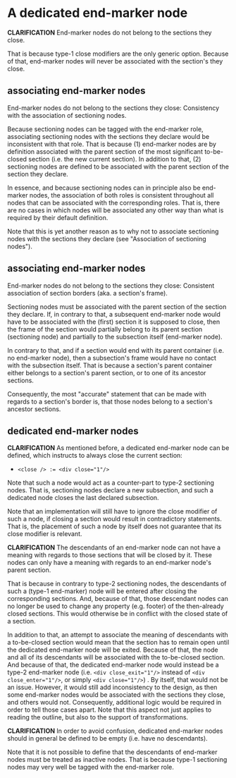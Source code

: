 
<!-- ======================================================================= -->
# A dedicated end-marker node

**CLARIFICATION**
End-marker nodes do not belong to the sections they close.

That is because type-1 close modifiers are the only generic option. Because of
that, end-marker nodes will never be associated with the section's they close.

<!-- ======================================================================= -->
## associating end-marker nodes

End-marker nodes do not belong to the sections they close:
Consistency with the association of sectioning nodes.

Because sectioning nodes can be tagged with the end-marker role, associating
sectioning nodes with the sections they declare would be inconsistent with that
role. That is because (1) end-marker nodes are by definition associated with
the parent section of the most significant to-be-closed section (i.e. the new
current section). In addition to that, (2) sectioning nodes are defined to be
associated with the parent section of the section they declare.

In essence, and because sectioning nodes can in principle also be end-marker
nodes, the association of both roles is consistent throughout all nodes that
can be associated with the corresponding roles. That is, there are no cases
in which nodes will be associated any other way than what is required by their
default definition.

Note that this is yet another reason as to why not to associate sectioning
nodes with the sections they declare (see "Association of sectioning nodes").

<!-- ======================================================================= -->
## associating end-marker nodes

End-marker nodes do not belong to the sections they close:
Consistent association of section borders (aka. a section's frame).

Sectioning nodes must be associated with the parent section of the section they
declare. If, in contrary to that, a subsequent end-marker node would have to be
associated with the (first) section it is supposed to close, then the frame of
the section would partially belong to its parent section (sectioning node) and
partially to the subsection itself (end-marker node).

In contrary to that, and if a section would end with its parent container (i.e.
no end-marker node), then a subsection's frame would have no contact with the
subsection itself. That is because a section's parent container either belongs
to a section's parent section, or to one of its ancestor sections.

Consequently, the most "accurate" statement that can be made with regards to a
section's border is, that those nodes belong to a section's ancestor sections.

<!-- ======================================================================= -->
## dedicated end-marker nodes

**CLARIFICATION**
As mentioned before, a dedicated end-marker node can be defined, which
instructs to always close the current section:

* `<close /> := <div close="1"/>`

Note that such a node would act as a counter-part to type-2 sectioning nodes.
That is, sectioning nodes declare a new subsection, and such a dedicated node
closes the last declared subsection.

Note that an implementation will still have to ignore the close modifier of
such a node, if closing a section would result in contradictory statements.
That is, the placement of such a node by itself does not guarantee that its
close modifier is relevant.

**CLARIFICATION**
The descendants of an end-marker node can not have a meaning with regards to
those sections that will be closed by it. These nodes can only have a meaning
with regards to an end-marker node's parent section.

That is because in contrary to type-2 sectioning nodes, the descendants of
such a (type-1 end-marker) node will be entered after closing the corresponding
sections. And, because of that, those descendant nodes can no longer be used
to change any property (e.g. footer) of the then-already closed sections. This
would otherwise be in conflict with the closed state of a section.

In addition to that, an attempt to associate the meaning of descendants with a
to-be-closed section would mean that the section has to remain open until the
dedicated end-marker node will be exited. Because of that, the node and all of
its descendants will be associated with the to-be-closed section. And because
of that, the dedicated end-marker node would instead be a type-2 end-marker
node (i.e. `<div close_exit="1"/>` instead of `<div close_enter="1"/>`, or
simply `<div close="1"/>`) . By itself, that would not be an issue. However, it
would still add inconsistency to the design, as then some end-marker nodes would
be associated with the sections they close, and others would not. Consequently,
additional logic would be required in order to tell those cases apart. Note that
this aspect not just applies to reading the outline, but also to the support of
transformations.

**CLARIFICATION**
In order to avoid confusion, dedicated end-marker nodes should in general be
defined to be empty (i.e. have no descendants).

Note that it is not possible to define that the descendants of end-marker nodes
must be treated as inactive nodes. That is because type-1 sectioning nodes may
very well be tagged with the end-marker role.
